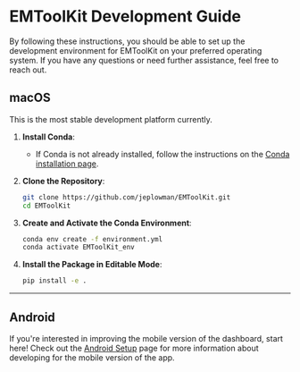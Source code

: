 
# EMToolKit Development Guide

By following these instructions, you should be able to set up the development environment for EMToolKit on your preferred operating system. If you have any questions or need further assistance, feel free to reach out.

## macOS
This is the most stable development platform currently.

1. **Install Conda**:
   - If Conda is not already installed, follow the instructions on the [Conda installation page](https://docs.conda.io/projects/conda/en/latest/user-guide/install/macos.html).

2. **Clone the Repository**:
   ```sh
   git clone https://github.com/jeplowman/EMToolKit.git
   cd EMToolKit
   ```

3. **Create and Activate the Conda Environment**:
   ```sh
   conda env create -f environment.yml
   conda activate EMToolKit_env
   ```

4. **Install the Package in Editable Mode**:
   ```sh
   pip install -e .
   ```

---

## Android
If you're interested in improving the mobile version of the dashboard, start here!
Check out the [Android Setup](Android_EMToolKit_Setup.md) page for more information about developing for the mobile version of the app.
